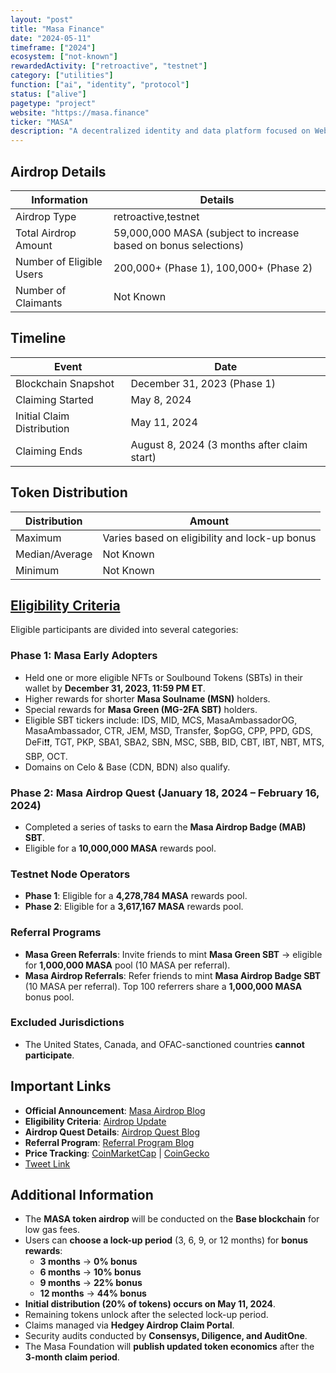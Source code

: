 ```yaml
---
layout: "post"
title: "Masa Finance"
date: "2024-05-11"
timeframe: ["2024"]
ecosystem: ["not-known"]
rewardedActivity: ["retroactive", "testnet"]
category: ["utilities"]
function: ["ai", "identity", "protocol"]
status: ["alive"]
pagetype: "project"
website: "https://masa.finance"
ticker: "MASA"
description: "A decentralized identity and data platform focused on Web3 credit scoring and on-chain reputation."
---
```

## Airdrop Details

| Information              | Details                                                         |
| ------------------------ | --------------------------------------------------------------- |
| Airdrop Type             | retroactive,testnet                                             |
| Total Airdrop Amount     | 59,000,000 MASA (subject to increase based on bonus selections) |
| Number of Eligible Users | 200,000+ (Phase 1), 100,000+ (Phase 2)                          |
| Number of Claimants      | Not Known                                                       |

## Timeline

| Event                      | Date                                        |
| -------------------------- | ------------------------------------------- |
| Blockchain Snapshot        | December 31, 2023 (Phase 1)                 |
| Claiming Started           | May 8, 2024                                 |
| Initial Claim Distribution | May 11, 2024                                |
| Claiming Ends              | August 8, 2024 (3 months after claim start) |

## Token Distribution

| Distribution   | Amount                                        |
| -------------- | --------------------------------------------- |
| Maximum        | Varies based on eligibility and lock-up bonus |
| Median/Average | Not Known                                     |
| Minimum        | Not Known                                     |

## [Eligibility Criteria](https://medium.com/masa-finance/masa-token-airdrop-update-5dcf9c47b017)

Eligible participants are divided into several categories:

### **Phase 1: Masa Early Adopters**

- Held one or more eligible NFTs or Soulbound Tokens (SBTs) in their wallet by **December 31, 2023, 11:59 PM ET**.
- Higher rewards for shorter **Masa Soulname (MSN)** holders.
- Special rewards for **Masa Green (MG-2FA SBT)** holders.
- Eligible SBT tickers include: IDS, MID, MCS, MasaAmbassadorOG, MasaAmbassador, CTR, JEM, MSD, Transfer, $opGG, CPP, PPD, GDS, DeFi❗❗, TGT, PKP, SBA1, SBA2, SBN, MSC, SBB, BID, CBT, IBT, NBT, MTS, SBP, OCT.
- Domains on Celo & Base (CDN, BDN) also qualify.

### **Phase 2: Masa Airdrop Quest (January 18, 2024 – February 16, 2024)**

- Completed a series of tasks to earn the **Masa Airdrop Badge (MAB) SBT**.
- Eligible for a **10,000,000 MASA** rewards pool.

### **Testnet Node Operators**

- **Phase 1**: Eligible for a **4,278,784 MASA** rewards pool.
- **Phase 2**: Eligible for a **3,617,167 MASA** rewards pool.

### **Referral Programs**

- **Masa Green Referrals**: Invite friends to mint **Masa Green SBT** → eligible for **1,000,000 MASA** pool (10 MASA per referral).
- **Masa Airdrop Referrals**: Refer friends to mint **Masa Airdrop Badge SBT** (10 MASA per referral). Top 100 referrers share a **1,000,000 MASA** bonus pool.

### **Excluded Jurisdictions**

- The United States, Canada, and OFAC-sanctioned countries **cannot participate**.

## Important Links

- **Official Announcement**: [Masa Airdrop Blog](https://medium.com/masa-finance/masa-token-airdrop-claim-rewards-program-1ec84ffca568)
- **Eligibility Criteria**: [Airdrop Update](https://medium.com/masa-finance/masa-token-airdrop-update-5dcf9c47b017)
- **Airdrop Quest Details**: [Airdrop Quest Blog](https://medium.com/masa-finance/masa-token-airdrop-quest-is-now-live-86a3ce28d153)
- **Referral Program**: [Referral Program Blog](https://masafinance.medium.com/the-masa-referral-program-invite-your-friends-earn-masa-tokens-72851e331614)
- **Price Tracking**: [CoinMarketCap](https://coinmarketcap.com/currencies/masa) | [CoinGecko](https://www.coingecko.com/en/coins/masa)
- [Tweet Link](https://x.com/getmasafi/status/1785656656023396396)

## Additional Information

- The **MASA token airdrop** will be conducted on the **Base blockchain** for low gas fees.
- Users can **choose a lock-up period** (3, 6, 9, or 12 months) for **bonus rewards**:
  - **3 months** → **0% bonus**
  - **6 months** → **10% bonus**
  - **9 months** → **22% bonus**
  - **12 months** → **44% bonus**
- **Initial distribution (20% of tokens) occurs on May 11, 2024**.
- Remaining tokens unlock after the selected lock-up period.
- Claims managed via **Hedgey Airdrop Claim Portal**.
- Security audits conducted by **Consensys, Diligence, and AuditOne**.
- The Masa Foundation will **publish updated token economics** after the **3-month claim period**.